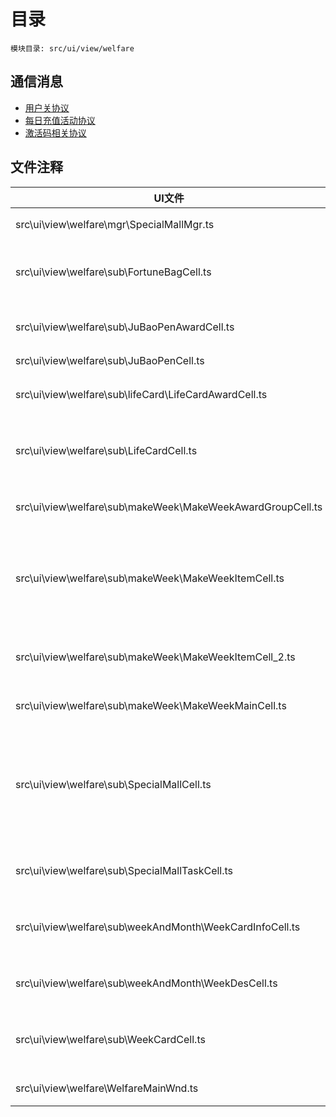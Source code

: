 <style>
table th:first-of-type {
    width: 300pt;
}
table th:nth-of-type(2) {
    width: 300pt;
}
</style>

# 目录
    模块目录: src/ui/view/welfare

## 通信消息
- [用户关协议](msg/msg/user.md)
- [每日充值活动协议](msg/msg/dayRecharge.md)
- [激活码相关协议](msg/msg/msgActivation.md)

## 文件注释
| UI文件 | 注释 |
|-----|-----|
|  src\ui\view\welfare\mgr\SpecialMallMgr.ts |  活动商城请求|
|  src\ui\view\welfare\sub\FortuneBagCell.ts |  礼包有banner的单元格|
|  src\ui\view\welfare\sub\JuBaoPenAwardCell.ts |   聚宝盆-奖励控件     |
|  src\ui\view\welfare\sub\JuBaoPenCell.ts |   聚宝盆     |
|  src\ui\view\welfare\sub\lifeCard\LifeCardAwardCell.ts |  终身卡道具控件    |
|  src\ui\view\welfare\sub\LifeCardCell.ts |   周卡控件（现改为月卡）     |
|  src\ui\view\welfare\sub\makeWeek\MakeWeekAwardGroupCell.ts |  订制周卡奖励组控件    |
|  src\ui\view\welfare\sub\makeWeek\MakeWeekItemCell.ts |  订制周卡单个奖励控件-有额外背景框    |
|  src\ui\view\welfare\sub\makeWeek\MakeWeekItemCell_2.ts |  订制周卡单个奖励控件    |
|  src\ui\view\welfare\sub\makeWeek\MakeWeekMainCell.ts |  定制周卡控件    |
|  src\ui\view\welfare\sub\SpecialMallCell.ts |  成长基金，累计充值，幸运福袋,特惠礼包，每日补给|
|  src\ui\view\welfare\sub\SpecialMallTaskCell.ts |  成长基金单元格|
|  src\ui\view\welfare\sub\weekAndMonth\WeekCardInfoCell.ts |   周卡控件（现改为月卡）     |
|  src\ui\view\welfare\sub\weekAndMonth\WeekDesCell.ts |   周月卡特权描述控件     |
|  src\ui\view\welfare\sub\WeekCardCell.ts |   周卡控件（现改为月卡）     |
|  src\ui\view\welfare\WelfareMainWnd.ts |  福利主界面|